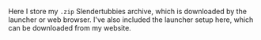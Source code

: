 Here I store my `.zip` Slendertubbies archive, which is downloaded by the launcher or web browser. I've also included the launcher setup here, which can be downloaded from my website.